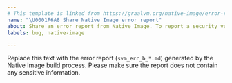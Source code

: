 ```yaml
---
# This template is linked from https://graalvm.org/native-image/error-report
name: "\U0001F6A8 Share Native Image error report"
about: Share an error report from Native Image. To report a security vulnerability, please see below or the SECURITY.md file at the root of the repository. Do not open a GitHub issue.
labels: bug, native-image

---
```


Replace this text with the error report (`svm_err_b_*.md`) generated by the Native Image build process.
Please make sure the report does not contain any sensitive information.
